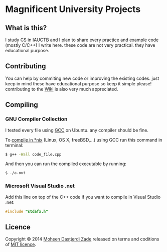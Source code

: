 # Magnificent University Projects
## What is this?
I study CS in IAUCTB and I plan to share every practice and example code (mostly C/C++) I write here. these code are not very practical. they have educational purpose.

## Contributing
You can help by commiting new code or improving the existing codes. just keep in mind these have educational purpose so keep it simple please! contributing to the [Wiki](https://github.com/mohsend/Magnificent-University-Projects/wiki) is also very much appreciated.

## Compiling
### GNU Compiler Collection
I tested every file using [GCC](https://github.com/mohsend/Magnificent-University-Projects/wiki/GNU-Compiler-Collection) on Ubuntu. any compiler should be fine.

To [compile in *nix](https://github.com/mohsend/Magnificent-University-Projects/wiki/Compiling-using-GCC) (Linux, OS X, freeBSD,...) using GCC run this command in terminal:
```bash
$ g++ -Wall code_file.cpp
```
And then you can run the compiled executable by running:
```bash
$ ./a.out
```

### Microsoft Visual Studio .net
Add this line on top of the C++ code if you want to compile in Visual Studio .net:
```c++
#include "stdafx.h"
```

## Licence
Copyright &copy; 2014 [Mohsen Dastjerdi Zade](https://github.com/mohsend) released on terms and coditions of [MIT licence](LICENSE).
